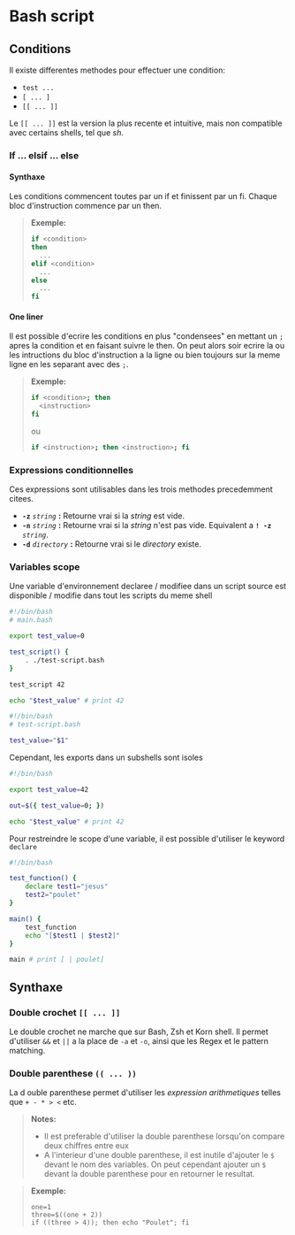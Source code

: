 # Bash script
## Conditions
Il existe differentes methodes pour effectuer une condition:
- `test ...`
- `[ ... ]`
- `[[ ... ]]`

Le `[[ ... ]]` est la version la plus recente et intuitive, mais non compatible avec certains shells, tel que *sh*.
### If ... elsif ... else
#### Synthaxe
Les conditions commencent toutes par un if et finissent par un fi. Chaque bloc d'instruction commence par un then.
> **Exemple:**
> ```bash
> if <condition>
> then
>   ...
> elif <condition>
>   ...
> else
>   ...
> fi
> ```

#### One liner
Il est possible d'ecrire les conditions en plus "condensees" en mettant un `;` apres la condition et en faisant suivre le then. On peut alors soir ecrire la ou les intructions du bloc d'instruction a la ligne ou bien toujours sur la meme ligne en les separant avec des `;`.
> **Exemple:**
> ```bash
> if <condition>; then
>   <instruction>
> fi
> ```
> ou
> ```bash
> if <instruction>; then <instruction>; fi
> ```

### Expressions conditionnelles
Ces expressions sont utilisables dans les trois methodes precedemment citees.
- **`-z`** *`string`* **:** Retourne vrai si la *string* est vide.
- **`-n`** *`string`* **:** Retourne vrai si la *string* n'est pas vide. Equivalent a **`! -z`** *`string`*.
- **`-d`** *`directory`* **:** Retourne vrai si le *directory* existe.

### Variables scope
Une variable d'environnement declaree / modifiee dans un script source est disponible / modifie dans tout les scripts du meme shell
```bash
#!/bin/bash
# main.bash

export test_value=0

test_script() {
    . ./test-script.bash
}

test_script 42

echo "$test_value" # print 42
```

```bash
#!/bin/bash
# test-script.bash

test_value="$1"

```

Cependant, les exports dans un subshells sont isoles
```bash
#!/bin/bash

export test_value=42

out=$({ test_value=0; })

echo "$test_value" # print 42

```

Pour restreindre le scope d'une variable, il est possible d'utiliser le keyword `declare`
```bash
#!/bin/bash

test_function() {
    declare test1="jesus"
    test2="poulet"
}

main() {
    test_function
    echo "[$test1 | $test2]"
}

main # print [ | poulet]
```

## Synthaxe
### Double crochet `[[ ... ]]`
Le double crochet ne marche que sur Bash, Zsh et Korn shell. Il permet d'utiliser `&&` et `||` a la place de `-a` et `-o`, ainsi que les Regex et le pattern matching.

### Double parenthese `(( ... ))`
La d ouble parenthese permet d'utiliser les *expression arithmetiques* telles que `+ - * > <` etc.
> **Notes:**
> - Il est preferable d'utiliser la double parenthese lorsqu'on compare deux chiffres entre eux
> - A l'interieur d'une double parenthese, il est inutile d'ajouter le `$` devant le nom des variables. On peut cependant ajouter un `$` devant la double parenthese pour en retourner le resultat.

> **Exemple:**
> 
> ```shell
> one=1
> three=$((one + 2))
> if ((three > 4)); then echo "Poulet"; fi
> ```
